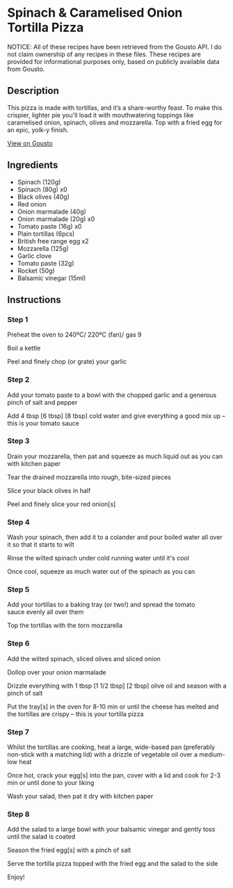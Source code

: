 # Spinach & Caramelised Onion Tortilla Pizza

NOTICE: All of these recipes have been retrieved from the Gousto API. I do not claim ownership of any recipes in these files. These recipes are provided for informational purposes only, based on publicly available data from Gousto.

## Description

This pizza is made with tortillas, and it’s a share-worthy feast. To make this crispier, lighter pie you'll load it with mouthwatering toppings like caramelised onion, spinach, olives and mozzarella. Top with a fried egg for an epic, yolk-y finish. 

[View on Gousto](https://www.gousto.co.uk/recipes/cookbook/spinach-caramelised-onion-tortilla-pizza)

## Ingredients

- Spinach (120g)
- Spinach (80g) x0
- Black olives (40g)
- Red onion
- Onion marmalade (40g)
- Onion marmalade (20g) x0
- Tomato paste (16g) x0
- Plain tortillas (6pcs)
- British free range egg x2
- Mozzarella (125g)
- Garlic clove
- Tomato paste (32g)
- Rocket (50g)
- Balsamic vinegar (15ml)

## Instructions


### Step 1

Preheat the oven to 240ºC/ 220ºC (fan)/ gas 9

Boil a kettle

Peel and finely chop (or grate) your garlic


### Step 2

Add your tomato paste to a bowl with the chopped garlic and a generous pinch of salt and pepper

Add 4 tbsp<span class="text-danger"> <span class="text-purple">[6 tbsp] </span>[8 tbsp] </span>cold water and give everything a good mix up – this is your tomato sauce


### Step 3

Drain your mozzarella, then pat and squeeze as much liquid out as you can with kitchen paper

Tear the drained mozzarella into rough, bite-sized pieces

Slice your black olives in half

Peel and finely slice your red onion[s]


### Step 4

Wash your spinach, then add it to a colander and pour boiled water all over it so that it starts to wilt

Rinse the wilted spinach under cold running water until it's cool

Once cool, squeeze as much water out of the spinach as you can


### Step 5

Add your tortillas to a baking tray (or two!) and spread the tomato sauce evenly all over them

Top the tortillas with the torn mozzarella


### Step 6

Add the wilted spinach, sliced olives and sliced onion

Dollop over your onion marmalade

Drizzle everything with 1 tbsp <span class="text-purple">[1 1/2 tbsp] </span><span class="text-danger">[2 tbsp]</span> olive oil and season with a pinch of salt

Put the tray[s] in the oven for 8-10 min or until the cheese has melted and the tortillas are crispy – this is your tortilla pizza


### Step 7

Whilst the tortillas are cooking, heat a large, wide-based pan (preferably non-stick with a matching lid) with a drizzle of vegetable oil over a medium-low heat

Once hot, crack your egg[s] into the pan, cover with a lid and cook for 2-3 min or until done to your liking

Wash your salad, then pat it dry with kitchen paper

### Step 8

Add the salad to a large bowl with your balsamic vinegar and gently toss until the salad is coated

Season the fried egg[s] with a pinch of salt

Serve the tortilla pizza topped with the fried egg and the salad to the side

Enjoy!

